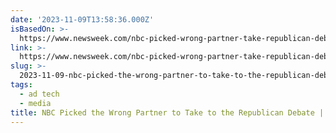 ```yaml
---
date: '2023-11-09T13:58:36.000Z'
isBasedOn: >-
  https://www.newsweek.com/nbc-picked-wrong-partner-take-republican-debate-opinion-1842107
link: >-
  https://www.newsweek.com/nbc-picked-wrong-partner-take-republican-debate-opinion-1842107
slug: >-
  2023-11-09-nbc-picked-the-wrong-partner-to-take-to-the-republican-debate-or-opinion
tags:
  - ad tech
  - media
title: NBC Picked the Wrong Partner to Take to the Republican Debate | Opinion
---
```



